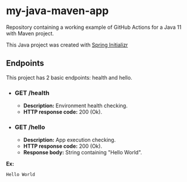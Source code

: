 # my-java-maven-app

Repository containing a working example of GitHub Actions for a Java 11 with Maven project.

This Java project was created with [Spring Initializr](https://start.spring.io/)

## Endpoints

This project has 2 basic endpoints: health and hello.

* ### GET /health
    * **Description:** Environment health checking.
    * **HTTP response code:** 200 (Ok).
    
* ### GET /hello
    * **Description:** App execution checking.
    * **HTTP response code:** 200 (Ok).
    * **Response body:** String containing "Hello World".

**Ex:**
```
Hello World
```
